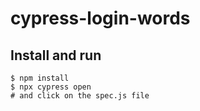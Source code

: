# cypress-login-words

## Install and run

```
$ npm install
$ npx cypress open
# and click on the spec.js file
```
